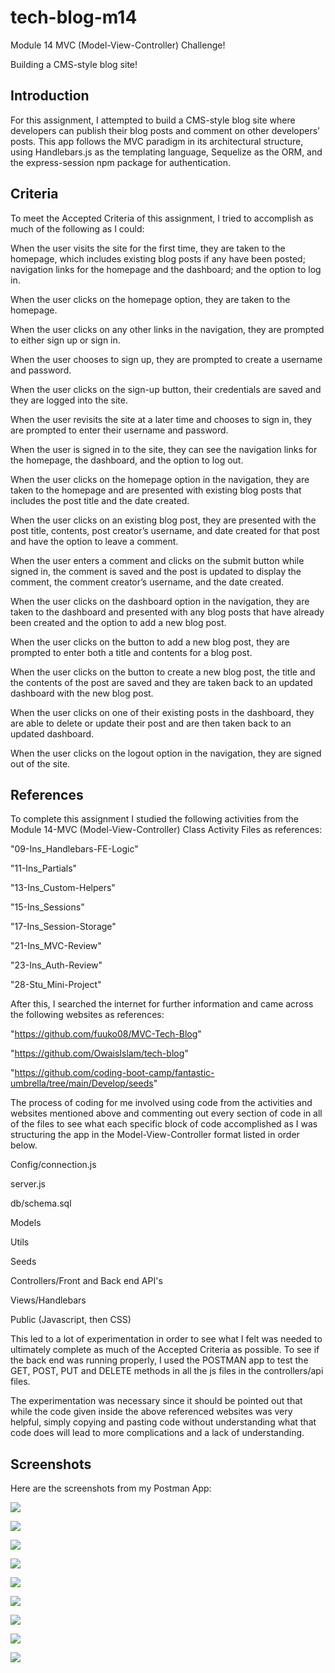 # tech-blog-m14
Module 14 MVC (Model-View-Controller) Challenge!

Building a CMS-style blog site!

## Introduction

For this assignment, I attempted to build a CMS-style blog site where developers can publish their blog posts and comment on other developers’ posts.  This app follows the MVC paradigm in its architectural structure, using Handlebars.js as the templating language, Sequelize as the ORM, and the express-session npm package for authentication.

## Criteria
To meet the Accepted Criteria of this assignment, I tried to accomplish as much of the following as I could:

When the user visits the site for the first time, they are taken to the homepage, which includes existing blog posts if any have been posted; navigation links for the homepage and the dashboard; and the option to log in.

When the user clicks on the homepage option, they are taken to the homepage.

When the user clicks on any other links in the navigation, they are prompted to either sign up or sign in.

When the user chooses to sign up, they are prompted to create a username and password.

When the user clicks on the sign-up button, their credentials are saved and they are logged into the site.

When the user revisits the site at a later time and chooses to sign in, they are prompted to enter their username and password.

When the user is signed in to the site, they can see the navigation links for the homepage, the dashboard, and the option to log out.

When the user clicks on the homepage option in the navigation, they are taken to the homepage and are presented with existing blog posts that includes the post title and the date created.

When the user clicks on an existing blog post, they are presented with the post title, contents, post creator’s username, and date created for that post and have the option to leave a comment.

When the user enters a comment and clicks on the submit button while signed in, the comment is saved and the post is updated to display the comment, the comment creator’s username, and the date created.

When the user clicks on the dashboard option in the navigation, they are taken to the dashboard and presented with any blog posts that have already been created and the option to add a new blog post.

When the user clicks on the button to add a new blog post, they are prompted to enter both a title and contents for a blog post.

When the user clicks on the button to create a new blog post, the title and the contents of the post are saved and they are taken back to an updated dashboard with the new blog post.

When the user clicks on one of their existing posts in the dashboard, they are able to delete or update their post and are then taken back to an updated dashboard.

When the user clicks on the logout option in the navigation, they are signed out of the site.

## References

To complete this assignment I studied the following activities from the Module 14-MVC (Model-View-Controller) Class Activity Files as references:

"09-Ins_Handlebars-FE-Logic"

"11-Ins_Partials"

"13-Ins_Custom-Helpers"

"15-Ins_Sessions"

"17-Ins_Session-Storage"

"21-Ins_MVC-Review"

"23-Ins_Auth-Review"

"28-Stu_Mini-Project"

After this, I searched the internet for further information and came across the following websites as references:

"https://github.com/fuuko08/MVC-Tech-Blog"

"https://github.com/OwaisIslam/tech-blog"

"https://github.com/coding-boot-camp/fantastic-umbrella/tree/main/Develop/seeds"

The process of coding for me involved using code from the activities and websites mentioned above and commenting out every section of code in all of the files to see what each specific block of code accomplished as I was structuring the app in the Model-View-Controller format listed in order below.

Config/connection.js

server.js

db/schema.sql

Models

Utils

Seeds

Controllers/Front and Back end API's

Views/Handlebars

Public (Javascript, then CSS)

This led to a lot of experimentation in order to see what I felt was needed to ultimately complete as much of the Accepted Criteria as possible.  To see if the back end was running properly, I used the POSTMAN app to test the GET, POST, PUT and DELETE methods in all the js files in the controllers/api files.

The experimentation was necessary since it should be pointed out that while the code given inside the above referenced websites was very helpful, simply copying and pasting code without understanding what that code does will lead to more complications and a lack of understanding.

## Screenshots
Here are the screenshots from my Postman App:

![](/screenshots/Dashboard%20Screenshot.png)

![](/screenshots/Login%20Screenshot.png)

![](/screenshots/Signup%20Screenshot.png)

![](/screenshots/Homepage%20Screenshot.png)

![](/screenshots/Create_Blog%20Screenshot.png)

![](/screenshots/Edit_Post%20Screenshot.png)

![](/screenshots/Comment%20Screenshot.png)

![](/screenshots/Comment_Displayed%20Screenshot.png)

![](/screenshots/Updated_Dashboard%20Screenshot.png)
